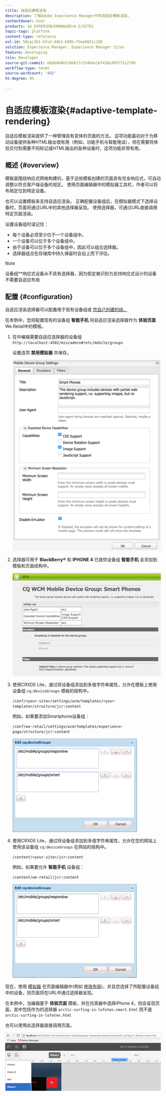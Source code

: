 ```yaml
---
title: 自适应模板渲染
description: 了解Adobe Experience Manager中的自适应模板渲染。
contentOwner: User
products: SG_EXPERIENCEMANAGER/6.5/SITES
topic-tags: platform
content-type: reference
exl-id: 58cac3b1-b7cd-44b2-b89b-f5ee8811c198
solution: Experience Manager, Experience Manager Sites
feature: Developing
role: Developer
source-git-commit: 66db4b0b5106617c534b6e1bf428a3057f2c2708
workflow-type: tm+mt
source-wordcount: '492'
ht-degree: 0%

---
```


# 自适应模板渲染{#adaptive-template-rendering}

自适应模板渲染提供了一种管理具有变体的页面的方法。 这项功能最初对于为移动设备提供各种HTML输出很有用（例如，功能手机与智能电话），但在需要将体验交付到需要不同标记或HTML输出的各种设备时，这项功能非常有用。

## 概述 {#overview}

模板是围绕响应式网格构建的，基于这些模板创建的页面具有完全响应式，可自动调整以符合客户端设备的视区。 使用页面编辑器中的模拟器工具栏，作者可以将布局定位到特定设备。

也可以设置模板来支持自适应渲染。 正确配置设备组后，在模拟器模式下选择设备时，页面将通过URL中的其他选择器呈现。 使用选择器，可通过URL直接调用特定页面渲染。

设置设备组时请记住：

* 每个设备必须至少位于一个设备组中。
* 一个设备可以位于多个设备组中。
* 由于设备可以位于多个设备组中，因此可以组合选择器。
* 选择器组合在存储库中持久保留时会自上而下评估。

>[!NOTE]
>
>设备组**响应式设备从不具有选择器，因为假定被识别为支持响应式设计的设备不需要自适应布局

## 配置 {#configuration}

自适应渲染选择器可以配置用于现有设备组或 [您自己创建的组。](/help/sites-developing/mobile.md#device-groups)

在本例中，您将配置现有的设备组 **智能手机** 将自适应渲染选择器作为 **体验页面** We.Retail中的模板。

1. 在中编辑需要自适应选择器的设备组 `http://localhost:4502/miscadmin#/etc/mobile/groups`

   设置选项 **禁用模拟器** 并保存。

   ![chlimage_1-157](assets/chlimage_1-157.png)

1. 选择器可用于 **BlackBerry®** 和 **IPHONE 4** 已提供设备组 **智能手机** 会添加到模板和页面结构中。

   ![chlimage_1-158](assets/chlimage_1-158.png)

1. 使用CRXDE Lite，通过将设备组添加到多值字符串属性，允许在模板上使用设备组 `cq:deviceGroups` 模板的结构中。

   `/conf/<your-site>/settings/wcm/templates/<your-template>/structure/jcr:content`

   例如，如果要添加Smartphone设备组：

   `/conf/we-retail/settings/wcm/templates/experience-page/structure/jcr:content`

   ![chlimage_1-159](assets/chlimage_1-159.png)

1. 使用CRXDE Lite，通过将设备组添加到多值字符串属性，允许在您的网站上使用该设备组 `cq:deviceGroups` 在网站的结构中。

   `/content/<your-site>/jcr:content`

   例如，如果要允许 **智能手机** 设备组：

   `/content/we-retail/jcr:content`

   ![chlimage_1-160](assets/chlimage_1-160.png)

现在，使用 [模拟器](/help/sites-authoring/responsive-layout.md#layout-definitions-device-emulation-and-breakpoints) 在页面编辑器中(例如 [修改布局](/help/sites-authoring/responsive-layout.md))，并且您选择了所配置设备组中的设备，则页面将在URL中通过选择器呈现。

在本例中，当编辑基于 **体验页面** 模板，并在仿真器中选择iPhone 4，则会呈现页面，其中包括作为的选择器 `arctic-surfing-in-lofoten.smart.html` 而不是 `arctic-surfing-in-lofoten.html`

也可以使用此选择器直接调用页面。

![chlimage_1-161](assets/chlimage_1-161.png)
